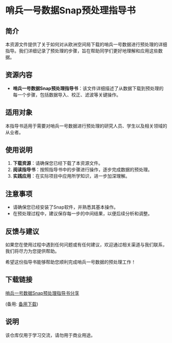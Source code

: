 # 哨兵一号数据Snap预处理指导书

## 简介
本资源文件提供了关于如何对从欧洲空间局下载的哨兵一号数据进行预处理的详细指导。我们详细记录了预处理的步骤，旨在帮助同学们更好地理解和应用这些数据。

## 资源内容
- **哨兵一号数据Snap预处理指导书**：该文件详细描述了从数据下载到预处理的每一个步骤，包括数据导入、校正、滤波等关键操作。

## 适用对象
本指导书适用于需要对哨兵一号数据进行预处理的研究人员、学生以及相关领域的从业者。

## 使用说明
1. **下载资源**：请确保您已经下载了本资源文件。
2. **阅读指导书**：按照指导书中的步骤进行操作，逐步完成数据的预处理。
3. **实践应用**：在实际项目中应用所学知识，进一步加深理解。

## 注意事项
- 请确保您已经安装了Snap软件，并熟悉其基本操作。
- 在预处理过程中，建议保存每一步的中间结果，以便后续分析和调整。

## 反馈与建议
如果您在使用过程中遇到任何问题或有任何建议，欢迎通过相关渠道与我们联系，我们将尽力为您提供帮助。

希望这份指导书能够帮助您顺利完成哨兵一号数据的预处理工作！

## 下载链接
[哨兵一号数据Snap预处理指导书分享](https://pan.quark.cn/s/76ab5d3aaa12) 

(备用: [备用下载](https://pan.baidu.com/s/12kj81KiHp-p62rnT3ObYSQ?pwd=1234))

## 说明

该仓库仅用于学习交流，请勿用于商业用途。
